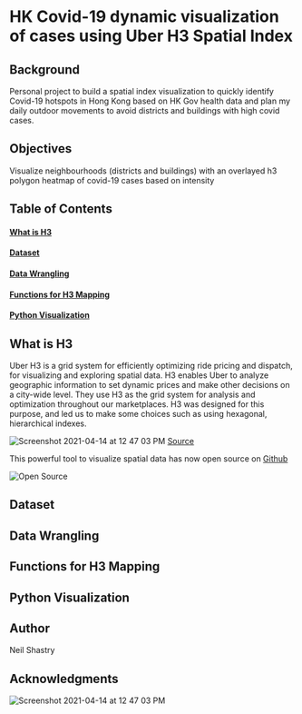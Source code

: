 # HK Covid-19 dynamic visualization of cases using Uber H3 Spatial Index

## Background
Personal project to build a spatial index visualization to quickly identify Covid-19 hotspots in Hong Kong based on HK Gov health data and plan my daily outdoor movements to avoid districts and buildings with high covid cases.

## Objectives
Visualize neighbourhoods (districts and buildings) with an overlayed h3 polygon heatmap of covid-19 cases based on intensity

## Table of Contents
#### [What is H3](#What-is-H3)
#### [Dataset](#Dataset)
#### [Data Wrangling](#Data-Wrangling)
#### [Functions for H3 Mapping](#Functions-for-H3-Mapping)
#### [Python Visualization](#Python-Visualization)

## What is H3
Uber H3 is a grid system for efficiently optimizing ride pricing and dispatch, for visualizing and exploring spatial data. H3 enables Uber to analyze geographic information to set dynamic prices and make other decisions on a city-wide level. They use H3 as the grid system for analysis and optimization throughout our marketplaces. H3 was designed for this purpose, and led us to make some choices such as using hexagonal, hierarchical indexes.

![Screenshot 2021-04-14 at 12 47 03 PM](https://user-images.githubusercontent.com/36125669/114655955-d4858800-9d1f-11eb-8d6c-247f88c5a782.jpeg)
[Source](https://eng.uber.com/h3/)

This powerful tool to visualize spatial data has now open source on [Github](https://uber.github.io/h3/)

![Open Source](https://eng.uber.com/category/articles/open-source-articles/)


## Dataset

## Data Wrangling

## Functions for H3 Mapping

## Python Visualization


## Author
Neil Shastry

## Acknowledgments

![Screenshot 2021-04-14 at 12 47 03 PM](https://user-images.githubusercontent.com/36125669/114655928-c9caf300-9d1f-11eb-8fb2-f12e62dced37.jpeg)
